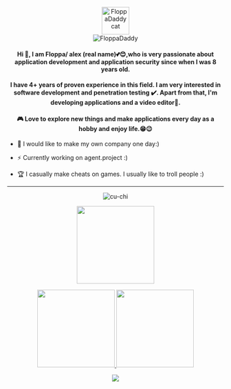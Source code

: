 <p align="center">
  <img src="https://cdn.discordapp.com/avatars/930421193012568074/ce275f1157ff40c2383ab87addb8bec5.png?size=1024" width="64" height="64" alt="FloppaDaddy cat"/><br/>
  <img src="https://komarev.com/ghpvc/?username=FloppaDaddy&label=Profile%20views&color=0e75b6&style=flat" alt="FloppaDaddy" />
</p>

<h4 align="center">Hi 👋, I am Floppa/ alex (real name)💕😊,who is very passionate about application development and application security since when I was 8 years old. </h4>

<h4 align="center">I have 4+ years of proven experience in this field. I am very interested in software development and penetration testing ✔️. Apart from that, I'm developing applications and a video editor📸.</h4>

<h4 align="center">🎮 Love to explore new things and make applications every day as a hobby and enjoy life.😁😉</h4>


- 🎯 I would like to make my own company one day:)

- ⚡ Currently working on agent.project :)

- 🏆 I casually make cheats on games. I usually like to troll people :)

<hr/>

<p align="center"> <img src="https://discord.c99.nl/widget/theme-3/930421193012568074.png" alt="cu-chi" /> </p>
<p align="center"> <img height="180em" src="http://github-readme-streak-stats.herokuapp.com?user=floppadaddy&theme=dark&hide_border=true&dates=DDDADA50&background=DDDDDD10&fire=1FBFDD&ring=1FBFDD&currStreakLabel=1FBFDD&stroke=DDDADA50"/> </p>

<p align="center">
  <a href="https://github.com/floppadaddy">
    <img height="180em" src="https://github-readme-stats-eight-theta.vercel.app/api?username=floppadaddy&show_icons=true&theme=dark&include_all_commits=true&count_private=true&hide_border=true"/>
    <img height="180em" src="https://github-readme-stats-eight-theta.vercel.app/api/top-langs/?username=floppadaddy&layout=compact&langs_count=8&theme=dark&hide_border=true"/>
  </a>
</p>

<p align="center">
  <img src="https://count.getloli.com/get/@floppadaddy?theme=rule34" />
</p>
